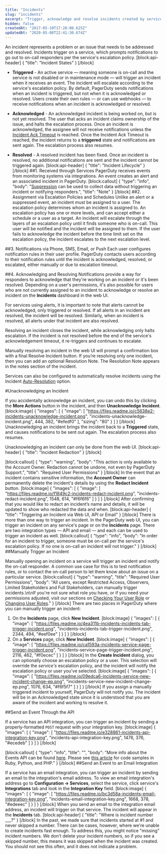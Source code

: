 ```yaml
---
title: "Incidents"
slug: "incidents"
excerpt: "Trigger, acknowledge and resolve incidents created by service integrations"
hidden: false
createdAt: "2017-05-10T17:28:08.625Z"
updatedAt: "2020-05-08T22:41:30.674Z"
---
```

An incident represents a problem or an issue that needs to be addressed and resolved. Incidents trigger on a service, which prompts notifications to go out to on-call responders per the service's escalation policy.
[block:api-header]
{
  "title": "Incident States"
}
[/block]
* **Triggered** - An active service — meaning someone is on-call and the service is not disabled or in maintenance mode — will trigger an incident when it receives an event. The incident will escalate according to the service's escalation policy. By default, PagerDuty sends notifications when an incident is triggered, but not when it is acknowledged or resolved. Users create their own rules — or can use webhooks — to receive notifications when an incident is acknowledged or resolved.

* **Acknowledged** - An acknowledged incident is being worked on, but is not yet resolved. The user that acks an incident claims ownership of the issue, and halts the escalation process. Once an incident is acknowledged, the assignee will not receive notifications unless the [Incident Ack Timeout](https://support.pagerduty.com/docs/service-settings#section-acknowledgement-timeouts) is reached. Once the Incident Ack Timeout is reached, the incident returns to a **triggered** state and notifications are sent again. The escalation process also resumes.

* **Resolved** - A resolved incident has been fixed. Once an incident is resolved, no additional notifications are sent and the incident cannot be triggered again.
[block:api-header]
{
  "title": "Incident Lifecycle"
}
[/block]
##1. Received through Services
PagerDuty receives events from monitoring systems via integrations. An event creates an alert and an associated incident in PagerDuty.
[block:callout]
{
  "type": "info",
  "body": "[Suppression](https://support.pagerduty.com/docs/event-management-tools#section-suppression-and-event-rules) can be used to collect data without triggering an incident or notifying responders.",
  "title": "Note"
}
[/block]
##2. Assignment via Escalation Policies and Schedules
Unlike an alert or a suppressed event, an incident must be assigned to a user. The escalation policy determines whom an incident is assigned to. An escalation policy has one or more levels, and can accept either a schedule or a user as a target. An incident will escalate through the layers of an escalation policy until it finds someone who is on-call. This user will be notified and the incident will be assigned to them. If the user fails to acknowledge the incident before the time limit set on the escalation policy, the incident escalates to the next escalation level.

##3. Notifications via Phone, SMS, Email, or Push
Each user configures notification rules in their user profile. PagerDuty contacts users according to their notification rules until the incident is acknowledged, resolved, or escalated, either manually or due to escalation timeout.

##4. Acknowledging and Resolving
Notifications provide a way for responders to acknowledge that they're working on an incident or it's been resolved. Depending on a user's permissions, it's also possible for users who are not currently assigned to an incident to acknowledge or resolve an incident on the **Incidents** dashboard in the web UI.

For services using alerts, it is important to note that alerts cannot be acknowledged, only triggered or resolved. If all alerts in an incident are resolved, the incident will be resolved. Similarly, when an incident is resolved, all alerts under that incident are also resolved.

Resolving an incident closes the incident, while acknowledging only halts escalation. If the incident is not resolved before the end of the service's acknowledgement timeout, it re-triggers and continues to escalate.

Manually resolving an incident in the web UI will prompt a confirmation box with a final Resolve Incident button. If you’re resolving only one incident, then you can add an optional Resolution Note. The Resolution Note appears in the notes section of the incident. 

Services can also be configured to automatically resolve incidents using the Incident [Auto-Resolution](https://support.pagerduty.com/v1/docs/service-settings#section-auto-resolution) option.

#Unacknowledging an Incident

If you accidentally acknowledge an incident, you can undo this by clicking the **More Actions** button in the incident, and then **Unacknowledge Incident**.
[block:image]
{
  "images": [
    {
      "image": [
        "https://files.readme.io/c5638e2-incidents-unacknowledge-incident.png",
        "incidents-unacknowledge-incident.png",
        444,
        382,
        "#efedf0"
      ],
      "sizing": "80"
    }
  ]
}
[/block]
Unacknowledging an incident brings the incident back to a **Triggered** state, and causes notifications to be sent out again. The escalation process also resumes.

Unacknowledging an incident can only be done from the web UI.
[block:api-header]
{
  "title": "Incident Redaction"
}
[/block]

[block:callout]
{
  "type": "warning",
  "body": "This action is only available to the Account Owner. Redaction cannot be undone, not even by PagerDuty Support.",
  "title": "Required User Permissions"
}
[/block]
In the event that an incident contains sensitive information, the **Account Owner** can permanently delete the incident's details by using the **Redact Incident** button.
[block:image]
{
  "images": [
    {
      "image": [
        "https://files.readme.io/f1849c2-incidents-redact-incident.png",
        "incidents-redact-incident.png",
        1548,
        614,
        "#f6f6f6"
      ]
    }
  ]
}
[/block]
After confirming that you would like to redact an incident’s name and details, it will be updated to show who redacted the data and when.
[block:api-header]
{
  "title": "Triggering an Incident via Web UI, API or Email"
}
[/block]
There is more than one way to trigger an incident. In the PagerDuty web UI, you can trigger an incident on any service's page or on the **Incidents** page. There are two integration types — API and email — and each can be used to trigger an incident as well.
[block:callout]
{
  "type": "info",
  "body": "In order for an incident to trigger, someone must be on-call per the service's escalation policy. If no one is on-call an incident will not trigger."
}
[/block]
##Manually Trigger an Incident

Manually opening an incident on a service will trigger an incident and notify the on-call responder. A common use case for this is to test notification rules, or to contact the on-call person to let them know about an issue on a particular service.
[block:callout]
{
  "type": "warning",
  "title": "Required User Permissions",
  "body": "All users, except Restricted Access, Observers, Limited Stakeholders and Full Stakeholders, can manually trigger incidents.\n\nIf you're not sure what role you have, or if you need your permissions adjusted, visit our sections on [Checking Your User Role](https://support.pagerduty.com/v1/docs/user-roles#section-checking-your-user-role) or [Changing User Roles](https://support.pagerduty.com/docs/user-roles#section-changing-user-roles)."
}
[/block]
There are two places in PagerDuty where you can manually trigger an incident:

1. On the **Incidents** page, click **New Incident**.
[block:image]
{
  "images": [
    {
      "image": [
        "https://files.readme.io/4ea311b-incidents-incidents-tab-trigger-incident.png",
        "incidents-incidents-tab-trigger-incident.png",
        2344,
        494,
        "#eef0ee"
      ]
    }
  ]
}
[/block]
2. On a **Services** page, click **New Incident**.
[block:image]
{
  "images": [
    {
      "image": [
        "https://files.readme.io/ca1593a-incidents-service-page-trigger-incident.png",
        "incidents-service-page-trigger-incident.png",
        2116,
        462,
        "#f0ecec"
      ]
    }
  ]
}
[/block]
In the **Create Incident** dialog, you can optionally choose an escalation policy or a user. This selection will override the *service's* escalation policy, and the incident will notify the escalation policy or user you've selected.
[block:image]
{
  "images": [
    {
      "image": [
        "https://files.readme.io/09edca6-incidents-service-new-incident-change-ep.png",
        "incidents-service-new-incident-change-ep.png",
        1076,
        634,
        "#f6f5f7"
      ]
    }
  ]
}
[/block]
If you assign a manually triggered incident to yourself, PagerDuty will not notify you. The incident will be in an Acknowledged state since it is understood that you are aware of the incident and working to resolve it.

##Send an Event Through the API

If a service has an API integration, you can trigger an incident by sending a properly-formatted `POST` request with your integration key.
[block:image]
{
  "images": [
    {
      "image": [
        "https://files.readme.io/e328861-incidents-api-integration-key.png",
        "incidents-api-integration-key.png",
        1476,
        376,
        "#ecedeb"
      ]
    }
  ]
}
[/block]

[block:callout]
{
  "type": "info",
  "title": "",
  "body": "More info about the Events API can be found [here](https://v2.developer.pagerduty.com/docs#the-events-api). Please see [this article](https://support.pagerduty.com/v1/docs/code-samples) for code samples in Ruby, Python, and PHP."
}
[/block]
##Send an Event to an Email Integration

If a service has an email integration, you can trigger an incident by sending an email to the integration's email address. To view an email integration's address go to **Configuration → Services**, select the service, click service's **Integrations** tab and look in the **Integration Key** field.
[block:image]
{
  "images": [
    {
      "image": [
        "https://files.readme.io/bc3d58a-incidents-email-integration-key.png",
        "incidents-email-integration-key.png",
        1668,
        378,
        "#edeeec"
      ]
    }
  ]
}
[/block]
When you send an email to the integration email address, an incident will trigger on that service. The incident will appear in the **Incidents** tab.
[block:api-header]
{
  "title": "Where is incident number ___?"
}
[/block]
In the past, we made sure that incidents started at #1 and never skipped a number. There can be cases, however, where we're unable to create incidents fast enough. To address this, you might notice "missing" incident numbers. We don't delete your incident numbers, so if you see a skipped number, this means it was skipped when the incident was created. You should not see this often, and it does not indicate a problem.